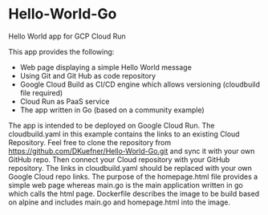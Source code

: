 # Hello-World-Go
Hello World app for GCP Cloud Run

This app provides the following:

- Web page displaying a simple Hello World message
- Using Git and Git Hub as code repository
- Google Cloud Build as CI/CD engine which allows versioning (cloudbuild file required)
- Cloud Run as PaaS service
- The app written in Go (based on a community example)

The app is intended to be deployed on Google Cloud Run. The cloudbuild.yaml in this example contains the links to an existing Cloud Repository. Feel free to clone the repository from https://github.com/DKuefner/Hello-World-Go.git and sync it with your own GitHub repo. Then connect your Cloud repository with your GitHub repository. The links in cloudbuild.yaml should be replaced with your own Google Cloud repo links.
The purpose of the homepage.html file provides a simple web page whereas main.go is the main application written in go which calls the html page. Dockerfile describes the image to be build based on alpine and includes main.go and homepage.html into the image.

